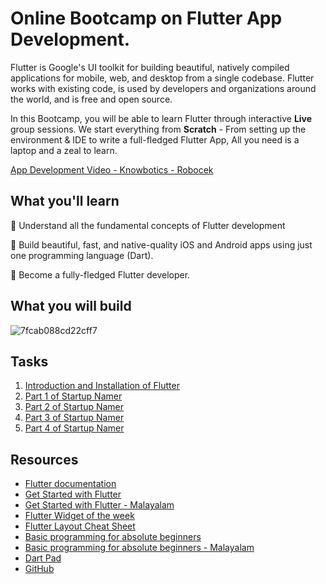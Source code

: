# Online Bootcamp on Flutter App Development.

Flutter is Google's UI toolkit for building beautiful, natively compiled applications for mobile, web, and desktop from a single codebase. Flutter works with existing code, is used by developers and organizations around the world, and is free and open source.

In this Bootcamp, you will be able to learn Flutter through interactive **Live** group sessions. We start everything from **Scratch** - From setting up the environment & IDE to write a full-fledged Flutter App, All you need is a laptop and a zeal to learn.

[App Development Video - Knowbotics - Robocek](https://www.youtube.com/watch?v=S3PkT_REi1c&list=PLGykX21r34XAKta1fDBC7vcdEmew2VqMi)

## What you'll learn

🔺 Understand all the fundamental concepts of Flutter development

🔺 Build beautiful, fast, and native-quality iOS and Android apps using just one programming language (Dart).

🔺 Become a fully-fledged Flutter developer.  

## What you will build

![7fcab088cd22cff7](https://user-images.githubusercontent.com/49060283/113670536-e0939900-96d2-11eb-9998-587caf707785.gif)


## Tasks
 1. [Introduction and Installation of Flutter](Task-1.md)
 2. [Part 1 of Startup Namer](Task-2.md)
 3. [Part 2 of Startup Namer](Task-3.md)
 4. [Part 3 of Startup Namer](Task-4.md)
 5. [Part 4 of Startup Namer](Task-5.md)


## Resources

- [Flutter documentation](https://flutter.dev/docs) 
- [Get Started with Flutter](https://www.raywenderlich.com/13739693-your-first-flutter-app/lessons/1)
- [Get Started with Flutter - Malayalam](https://www.youtube.com/watch?v=cIZLeUBSlRM&list=PLr11YFCnWCCMQYU8z3Gol2gVA2nBtoKVo)
- [Flutter Widget of the week](https://www.youtube.com/watch?v=b_sQ9bMltGU&list=PLjxrf2q8roU23XGwz3Km7sQZFTdB996iG&index=2)
- [Flutter Layout Cheat Sheet](https://medium.com/flutter-community/flutter-layout-cheat-sheet-5363348d037e)
- [Basic programming for absolute beginners](https://www.youtube.com/watch?v=FLQ-Vhw1NYQ)
- [Basic programming for absolute beginners - Malayalam](https://www.youtube.com/watch?v=tCzyhf-f7zo&list=PLr11YFCnWCCMgk8qEewU_Zl32j3w7hyUZ)
- [Dart Pad](https://dartpad.dev/0df636e00f348bdec2bc1c8ebc7daeb1?null_safety=true)
- [GitHub](https://www.youtube.com/watch?v=wrb7Gge9yoE)
